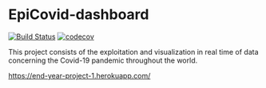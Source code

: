 # EpiCovid-dashboard
[![Build Status](https://travis-ci.com/YEP-project1-2019/EpiCovid-dashboard.svg?token=bQxGN9ym5y5H9DsyxUEu&branch=master)](https://travis-ci.com/YEP-project1-2019/EpiCovid-dashboard)
[![codecov](https://codecov.io/gh/YEP-project1-2019/EpiCovid-dashboard/branch/master/graph/badge.svg?token=BD0rtITAzm)](https://codecov.io/gh/YEP-project1-2019/EpiCovid-dashboard)


This project consists of the exploitation and visualization in real time of data concerning the Covid-19 pandemic throughout the world.

https://end-year-project-1.herokuapp.com/
